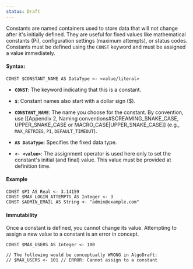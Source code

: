 ```yaml
---
status: Draft
---
```

Constants are named containers used to store data that will not change after it's initially defined. They are useful for fixed values like mathematical constants (Pi), configuration settings (maximum attempts), or status codes. Constants must be defined using the `CONST` keyword and must be assigned a value immediately.

#### Syntax:
```
CONST $CONSTANT_NAME AS DataType <- <value/literal>
```
* **`CONST`**: The keyword indicating that this is a constant.

* **`$`**: Constant names also start with a dollar sign ($).

* **`CONSTANT_NAME`**: The name you choose for the constant. By convention, use [[Appendix 2, Naming conventions#SCREAMING_SNAKE_CASE, UPPER_SNAKE_CASE or MACRO_CASE|UPPER_SNAKE_CASE]] (e.g., `MAX_RETRIES`, `PI`, `DEFAULT_TIMEOUT`).

* **`AS DataType`**: Specifies the fixed data type.

* **`<- <value>`**: The assignment operator is used here only to set the constant's initial (and final) value. This value must be provided at definition time.

#### Example
```
CONST $PI AS Real <- 3.14159
CONST $MAX_LOGIN_ATTEMPTS AS Integer <- 3
CONST $ADMIN_EMAIL AS String <- "admin@example.com"
```

#### Immutability

Once a constant is defined, you cannot change its value. Attempting to assign a new value to a constant is an error in concept.

```
CONST $MAX_USERS AS Integer <- 100

// The following would be conceptually WRONG in AlgoDraft:
// $MAX_USERS <- 101 // ERROR: Cannot assign to a constant
```
